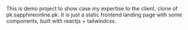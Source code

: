 This is demo project to show case my expertise to the client, clone of pk.sapphireonline.pk. It is just a static frontend landing page with some components, built with reactjs + tailwindcss.
